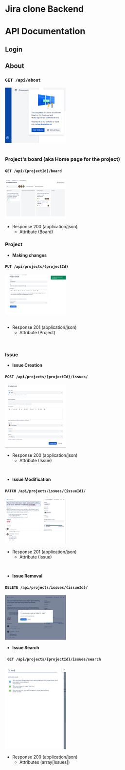 # Jira clone Backend 
# API Documentation

## Login 
## About 
### `GET /api/about` 

<img src="./screenDocs/about.png" width="200">
<br>
<br>

### Project's board (aka Home page for the project) 

#### `GET /api/{projectId}/board`

<img src="./screenDocs/board.png" width="200">

<br>

+ Response 200 (application/json)
    + Attribute (Board)

### Project 

* **Making changes** 
#### `PUT /api/projects/{projectId}`

 <img src="./screenDocs/ProjectUpdate.png" width="200">
 <br>
 <br>

+ Response 201 (application/json)
    + Attribute (Project)

<br>

### Issue

* **Issue Creation**
#### `POST /api/projects/{projectId}/issues/`

<img src="./screenDocs/IssueCreation.png" width="200">

<br>

+ Response 200 (application/json)
    + Attribute (Issue)

<br>

* **Issue Modification** 

#### `PATCH /api/projects/issues/{issueId}/`

<img src="./screenDocs/IssueModification.png" width="200">

<br>

+ Response 201 (application/json)
    + Attribute (Issue)

<br>

* **Issue Removal**
#### `DELETE /api/projects/issues/{issueId}/ `
<img src="./screenDocs/IssueDelete.png" width="200">

<br>

* **Issue Search** 
#### ` GET /api/projects/{projectId}/issues/search`

<img src="./screenDocs/IssueSearch.png" width="200">

+ Response 200 (application/json)
    + Attributes (array[Issues])


